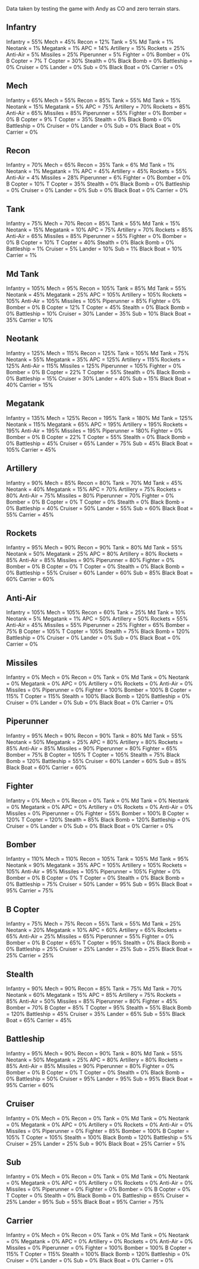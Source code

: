 Data taken by testing the game with Andy as CO and zero terrain stars.

## Infantry
Infantry = 55%
Mech = 45%
Recon = 12%
Tank = 5%
Md Tank = 1%
Neotank = 1%
Megatank = 1%
APC = 14%
Artillery = 15%
Rockets = 25%
Anti-Air = 5%
Missiles = 25%
Piperunner = 5%
Fighter = 0%
Bomber = 0%
B Copter = 7%
T Copter = 30%
Stealth = 0%
Black Bomb = 0%
Battleship = 0%
Cruiser = 0%
Lander = 0%
Sub = 0%
Black Boat = 0%
Carrier = 0%

## Mech
Infantry = 65%
Mech = 55%
Recon = 85%
Tank = 55%
Md Tank = 15%
Neotank = 15%
Megatank = 5%
APC = 75%
Artillery = 70%
Rockets = 85%
Anti-Air = 65%
Missiles = 85%
Piperunner = 55%
Fighter = 0%
Bomber = 0%
B Copter = 9%
T Copter = 35%
Stealth = 0%
Black Bomb = 0%
Battleship = 0%
Cruiser = 0%
Lander = 0%
Sub = 0%
Black Boat = 0%
Carrier = 0%

## Recon
Infantry = 70%
Mech = 65%
Recon = 35%
Tank = 6%
Md Tank = 1%
Neotank = 1%
Megatank = 1%
APC = 45%
Artillery = 45%
Rockets = 55%
Anti-Air = 4%
Missiles = 28%
Piperunner = 6%
Fighter = 0%
Bomber = 0%
B Copter = 10%
T Copter = 35%
Stealth = 0%
Black Bomb = 0%
Battleship = 0%
Cruiser = 0%
Lander = 0%
Sub = 0%
Black Boat = 0%
Carrier = 0%

## Tank
Infantry = 75%
Mech = 70%
Recon = 85%
Tank = 55%
Md Tank = 15%
Neotank = 15%
Megatank = 10%
APC = 75%
Artillery = 70%
Rockets = 85%
Anti-Air = 65%
Missiles = 85%
Piperunner = 55%
Fighter = 0%
Bomber = 0%
B Copter = 10%
T Copter = 40%
Stealth = 0%
Black Bomb = 0%
Battleship = 1%
Cruiser = 5%
Lander = 10%
Sub = 1%
Black Boat = 10%
Carrier = 1%

## Md Tank
Infantry = 105%
Mech = 95%
Recon = 105%
Tank = 85%
Md Tank = 55%
Neotank = 45%
Megatank = 25%
APC = 105%
Artillery = 105%
Rockets = 105%
Anti-Air = 105%
Missiles = 105%
Piperunner = 85%
Fighter = 0%
Bomber = 0%
B Copter = 12%
T Copter = 45%
Stealth = 0%
Black Bomb = 0%
Battleship = 10%
Cruiser = 30%
Lander = 35%
Sub = 10%
Black Boat = 35%
Carrier = 10%

## Neotank
Infantry = 125%
Mech = 115%
Recon = 125%
Tank = 105%
Md Tank = 75%
Neotank = 55%
Megatank = 35%
APC = 125%
Artillery = 115%
Rockets = 125%
Anti-Air = 115%
Missiles = 125%
Piperunner = 105%
Fighter = 0%
Bomber = 0%
B Copter = 22%
T Copter = 55%
Stealth = 0%
Black Bomb = 0%
Battleship = 15%
Cruiser = 30%
Lander = 40%
Sub = 15%
Black Boat = 40%
Carrier = 15%

## Megatank
Infantry = 135%
Mech = 125%
Recon = 195%
Tank = 180%
Md Tank = 125%
Neotank = 115%
Megatank = 65%
APC = 195%
Artillery = 195%
Rockets = 195%
Anti-Air = 195%
Missiles = 195%
Piperunner = 180%
Fighter = 0%
Bomber = 0%
B Copter = 22%
T Copter = 55%
Stealth = 0%
Black Bomb = 0%
Battleship = 45%
Cruiser = 65%
Lander = 75%
Sub = 45%
Black Boat = 105%
Carrier = 45%

## Artillery
Infantry = 90%
Mech = 85%
Recon = 80%
Tank = 70%
Md Tank = 45%
Neotank = 40%
Megatank = 15%
APC = 70%
Artillery = 75%
Rockets = 80%
Anti-Air = 75%
Missiles = 80%
Piperunner = 70%
Fighter = 0%
Bomber = 0%
B Copter = 0%
T Copter = 0%
Stealth = 0%
Black Bomb = 0%
Battleship = 40%
Cruiser = 50%
Lander = 55%
Sub = 60%
Black Boat = 55%
Carrier = 45%

## Rockets
Infantry = 95%
Mech = 90%
Recon = 90%
Tank = 80%
Md Tank = 55%
Neotank = 50%
Megatank = 25%
APC = 80%
Artillery = 80%
Rockets = 85%
Anti-Air = 85%
Missiles = 90%
Piperunner = 80%
Fighter = 0%
Bomber = 0%
B Copter = 0%
T Copter = 0%
Stealth = 0%
Black Bomb = 0%
Battleship = 55%
Cruiser = 60%
Lander = 60%
Sub = 85%
Black Boat = 60%
Carrier = 60%

## Anti-Air
Infantry = 105%
Mech = 105%
Recon = 60%
Tank = 25%
Md Tank = 10%
Neotank = 5%
Megatank = 1%
APC = 50%
Artillery = 50%
Rockets = 55%
Anti-Air = 45%
Missiles = 55%
Piperunner = 25%
Fighter = 65%
Bomber = 75%
B Copter = 105%
T Copter = 105%
Stealth = 75%
Black Bomb = 120%
Battleship = 0%
Cruiser = 0%
Lander = 0%
Sub = 0%
Black Boat = 0%
Carrier = 0%

## Missiles
Infantry = 0%
Mech = 0%
Recon = 0%
Tank = 0%
Md Tank = 0%
Neotank = 0%
Megatank = 0%
APC = 0%
Artillery = 0%
Rockets = 0%
Anti-Air = 0%
Missiles = 0%
Piperunner = 0%
Fighter = 100%
Bomber = 100%
B Copter = 115%
T Copter = 115%
Stealth = 100%
Black Bomb = 120%
Battleship = 0%
Cruiser = 0%
Lander = 0%
Sub = 0%
Black Boat = 0%
Carrier = 0%

## Piperunner
Infantry = 95%
Mech = 90%
Recon = 90%
Tank = 80%
Md Tank = 55%
Neotank = 50%
Megatank = 25%
APC = 80%
Artillery = 80%
Rockets = 85%
Anti-Air = 85%
Missiles = 90%
Piperunner = 80%
Fighter = 65%
Bomber = 75%
B Copter = 105%
T Copter = 105%
Stealth = 75%
Black Bomb = 120%
Battleship = 55%
Cruiser = 60%
Lander = 60%
Sub = 85%
Black Boat = 60%
Carrier = 60%

## Fighter
Infantry = 0%
Mech = 0%
Recon = 0%
Tank = 0%
Md Tank = 0%
Neotank = 0%
Megatank = 0%
APC = 0%
Artillery = 0%
Rockets = 0%
Anti-Air = 0%
Missiles = 0%
Piperunner = 0%
Fighter = 55%
Bomber = 100%
B Copter = 120%
T Copter = 120%
Stealth = 85%
Black Bomb = 120%
Battleship = 0%
Cruiser = 0%
Lander = 0%
Sub = 0%
Black Boat = 0%
Carrier = 0%

## Bomber
Infantry = 110%
Mech = 110%
Recon = 105%
Tank = 105%
Md Tank = 95%
Neotank = 90%
Megatank = 35%
APC = 105%
Artillery = 105%
Rockets = 105%
Anti-Air = 95%
Missiles = 105%
Piperunner = 105%
Fighter = 0%
Bomber = 0%
B Copter = 0%
T Copter = 0%
Stealth = 0%
Black Bomb = 0%
Battleship = 75%
Cruiser = 50%
Lander = 95%
Sub = 95%
Black Boat = 95%
Carrier = 75%

## B Copter
Infantry = 75%
Mech = 75%
Recon = 55%
Tank = 55%
Md Tank = 25%
Neotank = 20%
Megatank = 10%
APC = 60%
Artillery = 65%
Rockets = 65%
Anti-Air = 25%
Missiles = 65%
Piperunner = 55%
Fighter = 0%
Bomber = 0%
B Copter = 65%
T Copter = 95%
Stealth = 0%
Black Bomb = 0%
Battleship = 25%
Cruiser = 25%
Lander = 25%
Sub = 25%
Black Boat = 25%
Carrier = 25%

## Stealth
Infantry = 90%
Mech = 90%
Recon = 85%
Tank = 75%
Md Tank = 70%
Neotank = 60%
Megatank = 15%
APC = 85%
Artillery = 75%
Rockets = 85%
Anti-Air = 50%
Missiles = 85%
Piperunner = 80%
Fighter = 45%
Bomber = 70%
B Copter = 85%
T Copter = 95%
Stealth = 55%
Black Bomb = 120%
Battleship = 45%
Cruiser = 35%
Lander = 65%
Sub = 55%
Black Boat = 65%
Carrier = 45%

## Battleship
Infantry = 95%
Mech = 90%
Recon = 90%
Tank = 80%
Md Tank = 55%
Neotank = 50%
Megatank = 25%
APC = 80%
Artillery = 80%
Rockets = 85%
Anti-Air = 85%
Missiles = 90%
Piperunner = 80%
Fighter = 0%
Bomber = 0%
B Copter = 0%
T Copter = 0%
Stealth = 0%
Black Bomb = 0%
Battleship = 50%
Cruiser = 95%
Lander = 95%
Sub = 95%
Black Boat = 95%
Carrier = 60%

## Cruiser
Infantry = 0%
Mech = 0%
Recon = 0%
Tank = 0%
Md Tank = 0%
Neotank = 0%
Megatank = 0%
APC = 0%
Artillery = 0%
Rockets = 0%
Anti-Air = 0%
Missiles = 0%
Piperunner = 0%
Fighter = 85%
Bomber = 100%
B Copter = 105%
T Copter = 105%
Stealth = 100%
Black Bomb = 120%
Battleship = 5%
Cruiser = 25%
Lander = 25%
Sub = 90%
Black Boat = 25%
Carrier = 5%

## Sub
Infantry = 0%
Mech = 0%
Recon = 0%
Tank = 0%
Md Tank = 0%
Neotank = 0%
Megatank = 0%
APC = 0%
Artillery = 0%
Rockets = 0%
Anti-Air = 0%
Missiles = 0%
Piperunner = 0%
Fighter = 0%
Bomber = 0%
B Copter = 0%
T Copter = 0%
Stealth = 0%
Black Bomb = 0%
Battleship = 65%
Cruiser = 25%
Lander = 95%
Sub = 55%
Black Boat = 95%
Carrier = 75%

## Carrier
Infantry = 0%
Mech = 0%
Recon = 0%
Tank = 0%
Md Tank = 0%
Neotank = 0%
Megatank = 0%
APC = 0%
Artillery = 0%
Rockets = 0%
Anti-Air = 0%
Missiles = 0%
Piperunner = 0%
Fighter = 100%
Bomber = 100%
B Copter = 115%
T Copter = 115%
Stealth = 100%
Black Bomb = 120%
Battleship = 0%
Cruiser = 0%
Lander = 0%
Sub = 0%
Black Boat = 0%
Carrier = 0%
